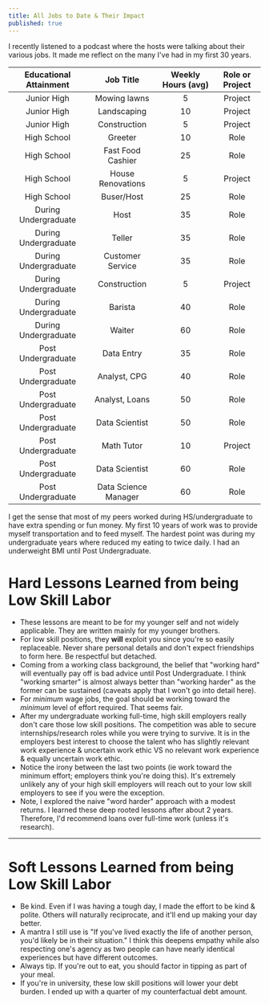 ```yaml
---
title: All Jobs to Date & Their Impact
published: true
---
```


I recently listened to a podcast where the hosts were talking about their various jobs.
It made me reflect on the many I've had in my first 30 years.


| Educational Attainment   | Job Title          | Weekly Hours (avg)      | Role or Project |
| :----------------------: | :------------------:| :--------------------: |:----------------: |
| Junior High            | Mowing lawns         | 5                     | Project |
| Junior High            | Landscaping          | 10                    | Project |
| Junior High            | Construction         | 5                     | Project |
| High School            | Greeter              | 10                    | Role    |
| High School            | Fast Food Cashier    | 25                    | Role    |
| High School            | House Renovations    | 5                     | Project |
| High School            | Buser/Host           | 25                    | Role    |
| During Undergraduate   | Host                 | 35                    | Role    |
| During Undergraduate   | Teller               | 35                    | Role    |
| During Undergraduate   | Customer Service     | 35                    | Role    |
| During Undergraduate   | Construction         | 5                     | Project |
| During Undergraduate   | Barista              | 40                    | Role    |
| During Undergraduate   | Waiter               | 60                    | Role    |
| Post Undergraduate     | Data Entry           | 35                    | Role    |
| Post Undergraduate     | Analyst, CPG         | 40                    | Role    |
| Post Undergraduate     | Analyst, Loans       | 50                    | Role    |
| Post Undergraduate     | Data Scientist       | 50                    | Role    |
| Post Undergraduate     | Math Tutor           | 10                    | Project |
| Post Undergraduate     | Data Scientist       | 60                    | Role    |
| Post Undergraduate     | Data Science Manager | 60                    | Role    |

I get the sense that most of my peers worked during HS/undergraduate to have extra spending or fun money.
My first 10 years of work was to provide myself transportation and to feed myself.
The hardest point was during my undergraduate years where reduced my eating to twice daily.
I had an underweight BMI until Post Undergraduate.

# Hard Lessons Learned from being Low Skill Labor
- These lessons are meant to be for my younger self and not widely applicable. They are written mainly for my younger brothers.
- For low skill positions, they **will** exploit you since you're so easily replaceable. Never share personal details and don't expect friendships to form here. Be respectful but detached.
- Coming from a working class background, the belief that "working hard" will eventually pay off is bad advice until Post Undergraduate. I think "working smarter" is almost always better than "working harder" as the former can be sustained (caveats apply that I won't go into detail here).
- For _minimum_ wage jobs, the goal should be working toward the _minimum_ level of effort required. That seems fair.
- After my undergraduate working full-time, high skill employers really don't care those low skill positions. The competition was able to secure internships/research roles while you were trying to survive. It is in the employers best interest to choose the talent who has slightly relevant work experience & uncertain work ethic VS no relevant work experience & equally uncertain work ethic.
- Notice the irony between the last two points (ie work toward the minimum effort; employers think you're doing this). It's extremely unlikely any of your high skill employers will reach out to your low skill employers to see if you were the exception.
- Note, I explored the naive "word harder" approach with a modest returns. I learned these deep rooted lessons after about 2 years. Therefore, I'd recommend loans over full-time work (unless it's research).

---

# Soft Lessons Learned from being Low Skill Labor
- Be kind. Even if I was having a tough day, I made the effort to be kind & polite. Others will naturally reciprocate, and it'll end up making your day better.
- A mantra I still use is "If you've lived exactly the life of another person, you'd likely be in their situation." I think this deepens empathy while also respecting one's agency as two people can have nearly identical experiences but have different outcomes.
- Always tip. If you're out to eat, you should factor in tipping as part of your meal.
- If you're in university, these low skill positions will lower your debt burden. I ended up with a quarter of my counterfactual debt amount.
